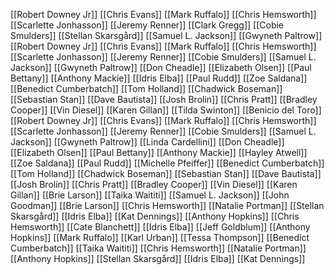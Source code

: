 [[Robert Downey Jr]]
[[Chris Evans]]
[[Mark Ruffalo]]
[[Chris Hemsworth]]
[[Scarlette Jonhasson]]
[[Jeremy Renner]]
[[Clark Gregg]]
[[Cobie Smulders]]
[[Stellan Skarsgård]]
[[Samuel L. Jackson]]
[[Gwyneth Paltrow]]
[[Robert Downey Jr]]
[[Chris Evans]]
[[Mark Ruffalo]]
[[Chris Hemsworth]]
[[Scarlette Jonhasson]]
[[Jeremy Renner]]
[[Cobie Smulders]]
[[Samuel L. Jackson]]
[[Gwyneth Paltrow]]
[[Don Cheadle]]
[[Elizabeth Olsen]]
[[Paul Bettany]]
[[Anthony Mackie]]
[[Idris Elba]]
[[Paul Rudd]]
[[Zoe Saldana]]
[[Benedict Cumberbatch]]
[[Tom Holland]]
[[Chadwick Boseman]]
[[Sebastian Stan]]
[[Dave Bautista]]
[[Josh Brolin]]
[[Chris Pratt]]
[[Bradley Cooper]]
[[Vin Diesel]]
[[Karen Gillan]]
[[Tilda Swinton]]
[[Benicio del Toro]]
[[Robert Downey Jr]]
[[Chris Evans]]
[[Mark Ruffalo]]
[[Chris Hemsworth]]
[[Scarlette Jonhasson]]
[[Jeremy Renner]]
[[Cobie Smulders]]
[[Samuel L. Jackson]]
[[Gwyneth Paltrow]]
[[Linda Cardellini]]
[[Don Cheadle]]
[[Elizabeth Olsen]]
[[Paul Bettany]]
[[Anthony Mackie]]
[[Hayley Atwell]]
[[Zoe Saldana]]
[[Paul Rudd]]
[[Michelle Pfeiffer]]
[[Benedict Cumberbatch]]
[[Tom Holland]]
[[Chadwick Boseman]]
[[Sebastian Stan]]
[[Dave Bautista]]
[[Josh Brolin]]
[[Chris Pratt]]
[[Bradley Cooper]]
[[Vin Diesel]]
[[Karen Gillan]]
[[Brie Larson]]
[[Taika Waititi]]
[[Samuel L. Jackson]]
[[John Goodman]]
[[Brie Larson]]
[[Chris Hemsworth]]
[[Natalie Portman]]
[[Stellan Skarsgård]]
[[Idris Elba]]
[[Kat Dennings]]
[[Anthony Hopkins]]
[[Chris Hemsworth]]
[[Cate Blanchett]]
[[Idris Elba]]
[[Jeff Goldblum]]
[[Anthony Hopkins]]
[[Mark Ruffalo]]
[[Karl Urban]]
[[Tessa Thompson]]
[[Benedict Cumberbatch]]
[[Taika Waititi]]
[[Chris Hemsworth]]
[[Natalie Portman]]
[[Anthony Hopkins]]
[[Stellan Skarsgård]]
[[Idris Elba]]
[[Kat Dennings]]
